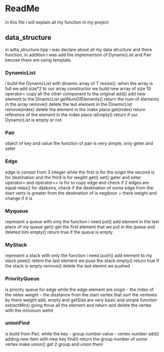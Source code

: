 # ReadMe
in this file i will explain all my function in my project
## data_structure
in adta_structure.hpp i was declare about all my data structure and there function,
in addition i was add the implemention of DynamicList and Pair becose there are using template.
### DynamicList
i build the DynamicList with dinamic array of T
resize():
  when the array is full we add size*2 to our array
constructor
  we build new array of size 10
operator= 
  copy all the other component to the original
add()
  add new element to the DinamicList
getNumOfElements()
  return the num of elements in the array
remove()
  delete the last element in the DinamicList
remove(index)
  delete the element in the index place
get(index)
  return reference of the element in the index place
isEmpty()
return if our DynamicList is empty or not
### Pair
object of key and value
the function of pair is very simple, only geter and seter
### Edge
edge is consist from 3 integer while the first is for the origin the second is for destination and the fhird is for wegiht
get() set()
geter and seter
operator= and operator==
is for to copy edge and check if 2 edges are equal
relax()
for dijekstra, check if the destination of some edge from the start vertx is greater from the destination of is negiboor + there weight
and change if it is
### Myqueue
represent a queue with only the function i need
put()
  add element in the last place of my queue
get()
  get the first element that we put in the queue and deleted him
empty()
  return true if the queue is empty
### MyStack
  represent a stack with only the function i need
push()
  add element to my stack
peek()
  retern the last element we puse the stack
empty()
  return true if the stack is empty
remove()
  delete the last elemnt we pushed
### PriorityQueue
is priority queue for edge while the edge element are
origin - the index of the vetex
weight - the disstance from the start vertex
that sort the vertexes by there weight
add, empty and getSize are very basic and simple function
extractMin()
  going thrue all the element and return and delete the vertex with the minimum wehit
### unionFind
is build from Pair, while the
key - group number
value - vertex number
add()
  adding new item with new key
find()
  return the group number of some vertex
make union()
  get 2 group and union them 
